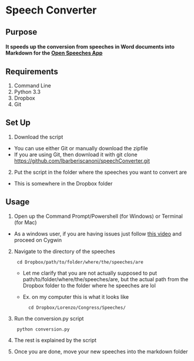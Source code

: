 # Speech Converter

## Purpose
#### It speeds up the conversion from speeches in Word documents into Markdown for the [Open Speeches App](https://github.com/lbarberiscanoni/OpenSpeeches)

## Requirements
1. Command Line
2. Python 3.3
3. Dropbox
4. Git

## Set Up
1. Download the script 
  * You can use either Git or manually download the zipfile
  * If you are using Git, then download it with
                    git clone https://github.com/lbarberiscanoni/speechConverter.git
2. Put the script in the folder where the speeches you want to convert are 
  * This is somewhere in the Dropbox folder

## Usage
1. Open up the Command Prompt/Powershell (for Windows) or Terminal (for Mac)
  * As a windows user, if you are having issues just follow [this video](https://www.youtube.com/watch?v=7uRnMIsamD0) and proceed on Cygwin
2. Navigate to the directory of the speeches

        cd Dropbox/path/to/folder/where/the/speeches/are
    * Let me clarify that you are not actually supposed to put path/to/folder/where/the/speeches/are, but the actual path from the Dropbox folder to the folder where he speeches are lol
    * Ex. on my computer this is what it looks like
            
            cd Dropbox/Lorenzo/Congress/Speeches/
3. Run the conversion.py script
  
        python conversion.py
4. The rest is explained by the script
5. Once you are done, move your new speeches into the markdown folder
